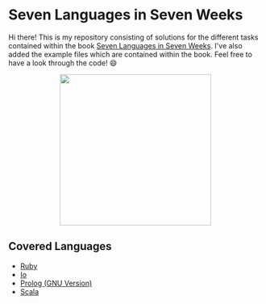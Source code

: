 # Seven Languages in Seven Weeks

Hi there! This is my repository consisting of solutions for the different tasks contained within the book [Seven Languages in Seven Weeks](https://www.amazon.com/Seven-Languages-Weeks-Programming-Programmers/dp/193435659X). I've also added the example files which are contained within the book. Feel free to have a look through the code! :smile:

<p align="center"><a href="https://www.amazon.com/Seven-Languages-Weeks-Programming-Programmers/dp/193435659X"><img width="300" src="https://learning.oreilly.com/library/cover/9781680500059/250w/"/></a></p>

## Covered Languages

- [Ruby](Ruby)
- [Io](Io)
- [Prolog (GNU Version)](Prolog)
- [Scala](Scala)
